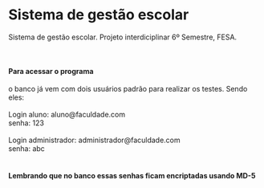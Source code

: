 # Sistema de gestão escolar
Sistema de gestão escolar. Projeto interdiciplinar 6º Semestre, FESA.

<br>
<h4>Para acessar o programa</h4>
o banco já vem com dois usuários padrão para realizar os testes. Sendo eles:
<br>
<br>
Login aluno: aluno@faculdade.com
<br>
senha: 123
<br>
<br>
Login administrador: administrador@faculdade.com
<br>
senha: abc

<br>
<br>
<h4>Lembrando que no banco essas senhas ficam encriptadas usando MD-5</h4>
